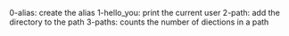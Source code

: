 0-alias: create the alias
1-hello_you: print the current user
2-path: add the directory to the path
3-paths: counts the number of diections in a path
